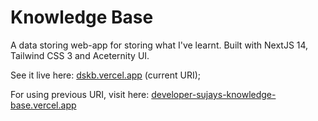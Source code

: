 # Knowledge Base

A data storing web-app for storing what I've learnt. Built with NextJS 14, Tailwind CSS 3 and Aceternity UI.

See it live here: [dskb.vercel.app](https://dskb.vercel.app) (current URI);

For using previous URI, visit here: [developer-sujays-knowledge-base.vercel.app](https://developer-sujays-knowledge-base.vercel.app)
